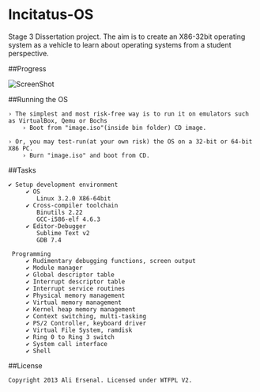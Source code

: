 Incitatus-OS
============

Stage 3 Dissertation project. The aim is to create an X86-32bit operating system as a vehicle to learn about operating systems from a student perspective.


##Progress

![ScreenShot](http://oi45.tinypic.com/2rqf3t5.jpg)

##Running the OS

	› The simplest and most risk-free way is to run it on emulators such as VirtualBox, Qemu or Bochs
		› Boot from "image.iso"(inside bin folder) CD image.

	› Or, you may test-run(at your own risk) the OS on a 32-bit or 64-bit X86 PC.
		› Burn "image.iso" and boot from CD.

##Tasks

	✔ Setup development environment
		 ✔ OS
			Linux 3.2.0 X86-64bit
		 ✔ Cross-compiler toolchain
			Binutils 2.22
			GCC-i586-elf 4.6.3
		 ✔ Editor-Debugger
			Sublime Text v2
			GDB 7.4

	 Programming
		 ✔ Rudimentary debugging functions, screen output
		 ✔ Module manager
		 ✔ Global descriptor table
		 ✔ Interrupt descriptor table
		 ✔ Interrupt service routines
		 ✔ Physical memory management
		 ✔ Virtual memory management
		 ✔ Kernel heap memory management
		 ✔ Context switching, multi-tasking
		 ✔ PS/2 Controller, keyboard driver
		 ✔ Virtual File System, ramdisk
		 ✔ Ring 0 to Ring 3 switch
		 ✔ System call interface
		 ✔ Shell

##License

	Copyright 2013 Ali Ersenal. Licensed under WTFPL V2.



